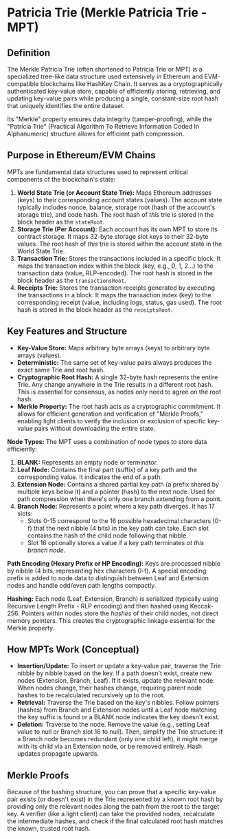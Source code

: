 # Patricia Trie (Merkle Patricia Trie - MPT)

## Definition

The Merkle Patricia Trie (often shortened to Patricia Trie or MPT) is a specialized tree-like data structure used extensively in Ethereum and EVM-compatible blockchains like HashKey Chain. It serves as a cryptographically authenticated key-value store, capable of efficiently storing, retrieving, and updating key-value pairs while producing a single, constant-size root hash that uniquely identifies the entire dataset.

Its "Merkle" property ensures data integrity (tamper-proofing), while the "Patricia Trie" (Practical Algorithm To Retrieve Information Coded In Alphanumeric) structure allows for efficient path compression.

## Purpose in Ethereum/EVM Chains

MPTs are fundamental data structures used to represent critical components of the blockchain's state:

1.  **World State Trie (or Account State Trie):** Maps Ethereum addresses (keys) to their corresponding account states (values). The account state typically includes nonce, balance, storage root (hash of the account's storage trie), and code hash. The root hash of *this* trie is stored in the block header as the `stateRoot`.
2.  **Storage Trie (Per Account):** Each account has its own MPT to store its contract storage. It maps 32-byte storage slot keys to their 32-byte values. The root hash of *this* trie is stored within the account state in the World State Trie.
3.  **Transaction Trie:** Stores the transactions included in a specific block. It maps the transaction index within the block (key, e.g., 0, 1, 2...) to the transaction data (value, RLP-encoded). The root hash is stored in the block header as the `transactionsRoot`.
4.  **Receipts Trie:** Stores the transaction receipts generated by executing the transactions in a block. It maps the transaction index (key) to the corresponding receipt (value, including logs, status, gas used). The root hash is stored in the block header as the `receiptsRoot`.

## Key Features and Structure

*   **Key-Value Store:** Maps arbitrary byte arrays (keys) to arbitrary byte arrays (values).
*   **Deterministic:** The same set of key-value pairs always produces the exact same Trie and root hash.
*   **Cryptographic Root Hash:** A single 32-byte hash represents the entire Trie. Any change anywhere in the Trie results in a different root hash. This is essential for consensus, as nodes only need to agree on the root hash.
*   **Merkle Property:** The root hash acts as a cryptographic commitment. It allows for efficient generation and verification of "Merkle Proofs," enabling light clients to verify the inclusion or exclusion of specific key-value pairs without downloading the entire state.

**Node Types:**
The MPT uses a combination of node types to store data efficiently:

1.  **BLANK:** Represents an empty node or terminator.
2.  **Leaf Node:** Contains the final part (suffix) of a key path and the corresponding value. It indicates the end of a path.
3.  **Extension Node:** Contains a shared partial key path (a prefix shared by multiple keys below it) and a pointer (hash) to the next node. Used for path compression when there's only one branch extending from a point.
4.  **Branch Node:** Represents a point where a key path diverges. It has 17 slots:
    *   Slots 0-15 correspond to the 16 possible hexadecimal characters (0-f) that the next nibble (4 bits) in the key path can take. Each slot contains the hash of the child node following that nibble.
    *   Slot 16 optionally stores a value if a key path terminates *at this branch node*.

**Path Encoding (Hexary Prefix or HP Encoding):**
Keys are processed nibble by nibble (4 bits, representing hex characters 0-f). A special encoding prefix is added to node data to distinguish between Leaf and Extension nodes and handle odd/even path lengths compactly.

**Hashing:**
Each node (Leaf, Extension, Branch) is serialized (typically using Recursive Length Prefix - RLP encoding) and then hashed using Keccak-256. Pointers within nodes store the *hashes* of their child nodes, not direct memory pointers. This creates the cryptographic linkage essential for the Merkle property.

## How MPTs Work (Conceptual)

*   **Insertion/Update:** To insert or update a key-value pair, traverse the Trie nibble by nibble based on the key. If a path doesn't exist, create new nodes (Extension, Branch, Leaf). If it exists, update the relevant node. When nodes change, their hashes change, requiring parent node hashes to be recalculated recursively up to the root.
*   **Retrieval:** Traverse the Trie based on the key's nibbles. Follow pointers (hashes) from Branch and Extension nodes until a Leaf node matching the key suffix is found or a BLANK node indicates the key doesn't exist.
*   **Deletion:** Traverse to the node. Remove the value (e.g., setting Leaf value to null or Branch slot 16 to null). Then, simplify the Trie structure: if a Branch node becomes redundant (only one child left), it might merge with its child via an Extension node, or be removed entirely. Hash updates propagate upwards.

## Merkle Proofs

Because of the hashing structure, you can prove that a specific key-value pair exists (or doesn't exist) in the Trie represented by a known root hash by providing only the relevant nodes along the path from the root to the target key. A verifier (like a light client) can take the provided nodes, recalculate the intermediate hashes, and check if the final calculated root hash matches the known, trusted root hash.

